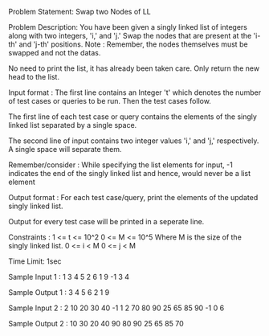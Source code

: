 
Problem Statement: Swap two Nodes of LL

Problem Description:
You have been given a singly linked list of integers along with two integers, 'i,' and 'j.' Swap the nodes that are present at the 'i-th'  and 'j-th' positions.
Note :
Remember, the nodes themselves must be swapped and not the datas.

No need to print the list, it has already been taken care. Only return the new head to the list.

Input format :
The first line contains an Integer 't' which denotes the number of test cases or queries to be run. Then the test cases follow.

The first line of each test case or query contains the elements of the singly linked list separated by a single space.

The second line of input contains two integer values 'i,' and 'j,' respectively. A single space will separate them.

Remember/consider :
While specifying the list elements for input, -1 indicates the end of the singly linked list and hence, would never be a list element

Output format :
For each test case/query, print the elements of the updated singly linked list.

Output for every test case will be printed in a seperate line.

Constraints :
1 <= t <= 10^2
0 <= M <= 10^5
Where M is the size of the singly linked list.
0 <= i < M
0 <= j < M

Time Limit: 1sec

Sample Input 1 :
1
3 4 5 2 6 1 9 -1
3 4

Sample Output 1 :
3 4 5 6 2 1 9

Sample Input 2 :
2
10 20 30 40 -1
1 2
70 80 90 25 65 85 90 -1
0 6

Sample Output 2 :
10 30 20 40 
90 80 90 25 65 85 70
